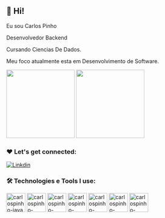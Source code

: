 ## 👩 Hi!

Eu sou Carlos Pinho
 
Desenvolvedor Backend

Cursando Ciencias De Dados.

Meu foco atualmente esta em Desenvolvimento de Software.

<div>
  <img height="180em" src="https://github-readme-stats.vercel.app/api?username=carlpinho&show_icons=true&theme=midnight-purple"/>
  <img height="180em" src="https://github-readme-stats.vercel.app/api/top-langs/?username=carlpinho&layout=compact&theme=midnight-purple"/>
</div>

### ❤️ Let's get connected:

[![Linkdin](https://img.shields.io/badge/LinkedIn-0077B5?style=for-the-badge&logo=linkedin&logoColor=white)](https://www.linkedin.com/in/carlospinho0101/)


### 🛠️ Technologies e Tools I use:

<div>
<img align="center" alt="carlospinho-java" height="50" width="50" src="https://cdn.jsdelivr.net/gh/devicons/devicon/icons/java/java-plain-wordmark.svg" />
<img align="center" alt="carlospinho-spring" height="50" width="50" src="https://cdn.jsdelivr.net/gh/devicons/devicon/icons/spring/spring-original-wordmark.svg" />
<img align="center" alt="carlospinho-dotnet" height="50" width="50" src="https://cdn.jsdelivr.net/gh/devicons/devicon/icons/dotnetcore/dotnetcore-original.svg" />
<img align="center" alt="carlospinho-mysql" height="50" width="50" src="https://cdn.jsdelivr.net/gh/devicons/devicon/icons/mysql/mysql-original-wordmark.svg" />
<img align="center" alt="carlospinho-mongodb" height="50" width="50" src="https://cdn.jsdelivr.net/gh/devicons/devicon/icons/mongodb/mongodb-original.svg" />          
<img align="center" alt="carlospinho-azure" height="50" width="50" src="https://cdn.jsdelivr.net/gh/devicons/devicon/icons/azure/azure-original-wordmark.svg"/>
<img align="center" alt="carlospinho-github" height="50" width="50" src="https://cdn.jsdelivr.net/gh/devicons/devicon/icons/github/github-original-wordmark.svg"/>


</div>
